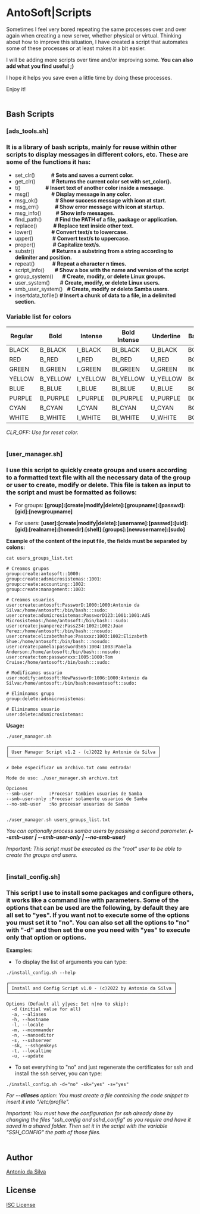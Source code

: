 # AntoSoft|Scripts
Sometimes I feel very bored repeating the same processes over and over again when creating a new server, whether physical or virtual. Thinking about how to improve this situation, I have created a script that automates some of these processes or at least makes it a bit easier.

I will be adding more scripts over time and/or improving some. **You can also add what you find useful ;)**

I hope it helps you save even a little time by doing these processes.

Enjoy it!
<br><br>

## Bash Scripts

### **[ads_tools.sh]**

### It is a library of bash scripts, mainly for reuse within other scripts to display messages in different colors, etc. These are some of the functions it has:
- set_clr()           **# Sets and saves a current color.**
- get_clr()           **# Returns the current color set with set_color().**
- t()                 **# Insert text of another color inside a message.**
- msg()               **# Display message in any color.**
- msg_ok()            **# Show success message with icon at start.**
- msg_err()           **# Show error message with icon at startup.**
- msg_info()          **# Show info messages.**
- find_path()         **# Find the PATH of a file, package or application.**
- replace()           **# Replace text inside other text.**
- lower()             **# Convert text/s to lowercase.**
- upper()             **# Convert text/s to uppercase.**
- proper()            **# Capitalize text/s.**
- substr()            **# Returns a substring from a string according to delimiter and position.**
- repeat()            **# Repeat a character n times.**
- script_info()       **# Show a box with the name and version of the script**
- group_system()      **# Create, modify, or delete Linux groups.**
- user_system()       **# Create, modify, or delete Linux users.**
- smb_user_system()   **# Create, modify or delete Samba users.**
- insertdata_tofile() **# Insert a chunk of data to a file, in a delimited section.**


### Variable list for colors
| Regular |   Bold   | Intense  |Bold Intense | Underline | Background | Background Intense |
|---------|----------|----------|------------|-----------|------------|------------|
| BLACK   | B_BLACK  | I_BLACK  | BI_BLACK   | U_BLACK   | BG_BLACK   | BGI_BLACK  |
| RED     | B_RED    | I_RED    | BI_RED     | U_RED     | BG_RED     | BGI_RED    |
| GREEN   | B_GREEN  | I_GREEN  | BI_GREEN   | U_GREEN   | BG_GREEN   | BGI_GREEN  |
| YELLOW  | B_YELLOW | I_YELLOW | BI_YELLOW  | U_YELLOW  | BG_YELLOW  | BGI_YELLOW |
| BLUE    | B_BLUE   | I_BLUE   | BI_BLUE    | U_BLUE    | BG_BLUE    | BGI_BLUE   |
| PURPLE  | B_PURPLE | I_PURPLE | BI_PURPLE  | U_PURPLE  | BG_PURPLE  | BGI_PURPLE |
| CYAN    | B_CYAN   | I_CYAN   | BI_CYAN    | U_CYAN    | BG_CYAN    | BGI_CYAN   |
| WHITE   | B_WHITE  | I_WHITE  | BI_WHITE   | U_WHITE   | BG_WHITE   | BGI_WHITE  |

*CLR_OFF: Use for reset color.*
<br><br>


### **[user_manager.sh]**
### I use this script to quickly create groups and users according to a formatted text file with all the necessary data of the group or user to create, modify or delete. This file is taken as input to the script and must be formatted as follows:
- For groups:
  **[group]:[create|modify|delete]:[groupname]:[passwd]:[gid]:[newgroupname]**

- For users:
  **[user]:[create|modify|delete]:[username]:[passwd]:[uid]:[gid]:[realname]:[homedir]:[shell]:[groups]:[newusername]:[sudo]**

**Example of the content of the input file, the fields must be separated by colons:**
```
cat users_groups_list.txt

# Creamos grupos
group:create:antosoft::1000:
group:create:adsmicrosistemas::1001:
group:create:accounting::1002:
group:create:management::1003:

# Creamos usuarios
user:create:antosoft:PassworD:1000:1000:Antonio da Silva:/home/antosoft:/bin/bash:::sudo:
user:create:adsmicrosistemas:PassworD123:1001:1001:AdS Microsistemas:/home/antosoft:/bin/bash:::sudo:
user:create:juanperez:Pass234:1002:1002:Juan Perez:/home/antosoft:/bin/bash:::nosudo:
user:create:elizabethshue:Passxxz:1003:1002:Elizabeth Shue:/home/antosoft:/bin/bash:::nosudo:
user:create:pamela:password565:1004:1003:Pamela Anderson:/home/antosoft:/bin/bash:::nosudo:
user:create:tom:passworxxx:1005:1000:Tom Cruise:/home/antosoft:/bin/bash:::sudo:

# Modificamos usuario
user:modify:antosoft:NewPassworD:1006:1000:Antonio da Silva:/home/antosoft:/bin/bash:newantosoft::sudo:

# Eliminamos grupo
group:delete:adsmicrosistemas:

# Eliminamos usuario
user:delete:adsmicrosistemas:
```

**Usage:**
```
./user_manager.sh

┌────────────────────────────────────────────────────────┐
│ User Manager Script v1.2 - (c)2022 by Antonio da Silva │
└────────────────────────────────────────────────────────┘

✗ Debe especificar un archivo.txt como entrada!

Mode de uso: ./user_manager.sh archivo.txt

Opciones
--smb-user      :Procesar tambien usuarios de Samba
--smb-user-only :Procesar solamente usuarios de Samba
--no-smb-user   :No procesar usuarios de Samba


./user_manager.sh users_groups_list.txt

```
*You can optionally process samba users by passing a second parameter. **(--smb-user | --smb-user-only | --no-smb-user)***

*Important: This script must be executed as the "root" user to be able to create the groups and users.*
<br><br>


### **[install_config.sh]**
### This script I use to install some packages and configure others, it works like a command line with parameters. Some of the options that can be used are the following, by default they are all set to "yes". If you want not to execute some of the options you must set it to "no". You can also set all the options to "no" with "-d" and then set the one you need with "yes" to execute only that option or options.

**Examples:**
- To display the list of arguments you can type:
```
./install_config.sh --help

┌──────────────────────────────────────────────────────────────┐
│ Install and Config Script v1.0 - (c)2022 by Antonio da Silva │
└──────────────────────────────────────────────────────────────┘

Options (Default all y|yes; Set n|no to skip):
  -d (initial value for all)
  -a, --aliases 
  -h, --hostname
  -l, --locale
  -m, --mcommander
  -n, --nanoeditor
  -s, --sshserver
  -sk, --sshgenkeys
  -t, --localtime
  -u, --update

```
- To set everything to "no" and just regenerate the certificates for ssh and install the ssh server, you can type:

```
./install_config.sh -d="no" -sk="yes" -s="yes"

```
*For **--aliases** option: You must create a file containing the code snippet to insert it into "/etc/profile".*

*Important: You must have the configuration for ssh already done by changing the files "ssh_config and sshd_config" as you require and have it saved in a shared folder. Then set it in the script with the variable "SSH_CONFIG" the path of those files.*
<br><br>


## Author
[Antonio da Silva](https://github.com/antosoft)

## License
[ISC License](https://github.com/antosoft/antosoft-scripts/raw/main/LICENSE)
